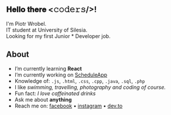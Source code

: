 <h2>𝐇𝐞𝐥𝐥𝐨 𝐭𝐡𝐞𝐫𝐞 <𝚌𝚘𝚍𝚎𝚛𝚜/>!</h2>
<p>I'm Piotr Wrobel.<br />
IT student at University of Silesia.<br />
Looking for my first Junior * Developer job.</p>

## About
* I’m currently learning **React**
* I’m currently working on [ScheduleApp](https://github.com/ajiiz/schedule-maker-react-app)
* Knowledge of: `.js`, `.html`, `.css`, `.cpp`, `.java`, `.sql`, `.php`
* I like *swimming, travelling, photography and coding of course.*
* Fun fact: *I love caffeinated drinks*
* Ask me about **anything**
* Reach me on: <a href="https://www.facebook.com/piotr.wrobel.99">facebook</a> • <a href="https://www.instagram.com/piotr_wrobel_/">instagram</a> • <a href="https://dev.to/ajiiz">dev.to</a>
